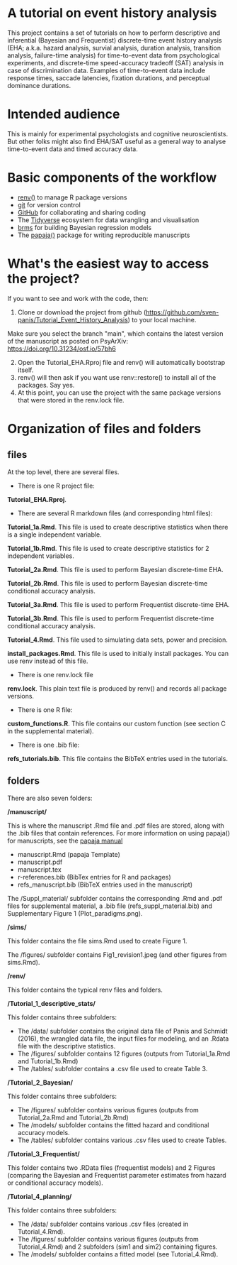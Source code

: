 # A tutorial on event history analysis

This project contains a set of tutorials on how to perform descriptive and inferential (Bayesian and Frequentist) discrete-time event history analysis (EHA; a.k.a. hazard analysis, survial analysis, duration analysis, transition analysis, failure-time analysis) for time-to-event data from psychological experiments, and discrete-time speed-accuracy tradeoff (SAT) analysis in case of discrimination data. 
Examples of time-to-event data include response times, saccade latencies, fixation durations, and perceptual dominance durations.

# Intended audience

This is mainly for experimental psychologists and cognitive neuroscientists.
But other folks might also find EHA/SAT useful as a general way to analyse time-to-event data and timed accuracy data.

# Basic components of the workflow

- [renv()](https://rstudio.github.io/renv/articles/renv.html) to manage R package versions
- [git](https://git-scm.com/book/en/v2/Getting-Started-About-Version-Control) for version control
- [GitHub](https://github.com/) for collaborating and sharing coding
- The [Tidyverse](https://www.tidyverse.org/) ecosystem for data wrangling and visualisation 
- [brms](https://paul-buerkner.github.io/brms/) for building Bayesian regression models
- The [papaja()](https://frederikaust.com/papaja_man/) package for writing reproducible manuscripts

# What's the easiest way to access the project?

If you want to see and work with the code, then:

1. Clone or download the project from github (https://github.com/sven-panis/Tutorial_Event_History_Analysis) to your local machine.

Make sure you select the branch "main", which contains the latest version of the manuscript as posted 
on PsyArXiv: https://doi.org/10.31234/osf.io/57bh6

2. Open the Tutorial_EHA.Rproj file and renv() will automatically bootstrap itself.
3. renv() will then ask if you want use renv::restore() to install all of the packages. Say yes.
4. At this point, you can use the project with the same package versions that were stored in the renv.lock file.

# Organization of files and folders

## files

At the top level, there are several files.

- There is one R project file:

**Tutorial_EHA.Rproj**. 

- There are several R markdown files (and corresponding html files):

**Tutorial_1a.Rmd**. This file is used to create descriptive statistics when there is a single independent variable.

**Tutorial_1b.Rmd**. This file is used to create descriptive statistics for 2 independent variables.

**Tutorial_2a.Rmd**. This file is used to perform Bayesian discrete-time EHA.

**Tutorial_2b.Rmd**. This file is used to perform Bayesian discrete-time conditional accuracy analysis.

**Tutorial_3a.Rmd**. This file is used to perform Frequentist discrete-time EHA.

**Tutorial_3b.Rmd**. This file is used to perform Frequentist discrete-time conditional accuracy analysis.

**Tutorial_4.Rmd**. This file used to simulating data sets, power and precision.

**install_packages.Rmd**. This file is used to initially install packages. You can use renv instead of this file.

- There is one renv.lock file

**renv.lock**. This plain text file is produced by renv() and records all package versions.

- There is one R file:

**custom_functions.R**. This file contains our custom function (see section C in the supplemental material).

- There is one .bib file:

**refs_tutorials.bib**. This file contains the BibTeX entries used in the tutorials.




## folders ##

There are also seven folders: 

**/manuscript/**

This is where the manuscript .Rmd file and .pdf files are stored, along with the .bib files that contain references. 
For more information on using papaja() for manuscripts, see the [papaja manual](https://frederikaust.com/papaja_man/)

  * manuscript.Rmd (papaja Template)
  * manuscript.pdf
  * manuscript.tex
  * r-references.bib (BibTex entries for R and packages)
  * refs_manuscript.bib (BibTeX entries used in the manuscript)

The /Suppl_material/ subfolder contains the corresponding .Rmd and .pdf files for supplemental material, a .bib file (refs_suppl_material.bib) and Supplementary Figure 1 (Plot_paradigms.png).

**/sims/**

This folder contains the file sims.Rmd used to create Figure 1.

The /figures/ subfolder contains Fig1_revision1.jpeg (and other figures from sims.Rmd).


**/renv/**

This folder contains the typical renv files and folders.

**/Tutorial_1_descriptive_stats/**

This folder contains three subfolders:

* The /data/ subfolder contains the original data file of Panis and Schmidt (2016), the wrangled data file, the input files for modeling, and an .Rdata file with the descriptive statistics.
* The /figures/ subfolder contains 12 figures (outputs from Tutorial_1a.Rmd and Tutorial_1b.Rmd)
* The /tables/ subfolder contains a .csv file used to create Table 3.

**/Tutorial_2_Bayesian/**

This folder contains three subfolders:

* The /figures/ subfolder contains various figures (outputs from Tutorial_2a.Rmd and Tutorial_2b.Rmd)
* The /models/ subfolder contains the fitted hazard and conditional accuracy models.
* The /tables/ subfolder contains various .csv files used to create Tables.

**/Tutorial_3_Frequentist/**

This folder contains two .RData files (frequentist models) and 2 Figures (comparing the Bayesian and Frequentist parameter estimates from hazard or conditional accuracy models).

**/Tutorial_4_planning/**

This folder contains three subfolders:

* The /data/ subfolder contains various .csv files (created in Tutorial_4.Rmd).
* The /figures/ subfolder contains various figures (outputs from Tutorial_4.Rmd) and 2 subfolders (sim1 and sim2) containing figures.
* The /models/ subfolder contains a fitted model (see Tutorial_4.Rmd).
